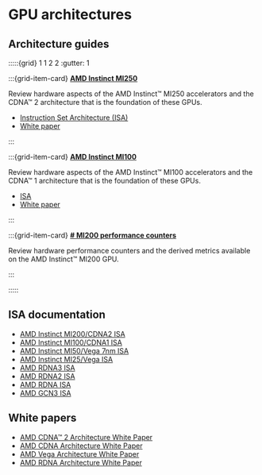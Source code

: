 # GPU architectures

## Architecture guides

:::::{grid} 1 1 2 2
:gutter: 1

:::{grid-item-card}
**[AMD Instinct MI250](./gpu-arch/mi250.md)**

Review hardware aspects of the AMD Instinct™ MI250
accelerators and the CDNA™ 2 architecture that is the foundation of these GPUs.

* [Instruction Set Architecture (ISA)](https://www.amd.com/system/files/TechDocs/instinct-mi200-cdna2-instruction-set-architecture.pdf)
* [White paper](https://www.amd.com/system/files/documents/amd-cdna2-white-paper.pdf)

:::

:::{grid-item-card}
**[AMD Instinct MI100](./gpu-arch/mi100.md)**

Review hardware aspects of the AMD Instinct™ MI100
accelerators and the CDNA™ 1 architecture that is the foundation of these GPUs.

* [ISA](https://www.amd.com/system/files/TechDocs/instinct-mi100-cdna1-shader-instruction-set-architecture%C2%A0.pdf)
* [White paper](https://www.amd.com/system/files/documents/amd-cdna-whitepaper.pdf)

:::

:::{grid-item-card}
**[# MI200 performance counters](./gpu-arch/mi200-performance-counters.md)**

Review hardware performance counters and the derived metrics available on the AMD Instinct™ MI200
GPU.

:::

:::::

## ISA documentation

* [AMD Instinct MI200/CDNA2 ISA](https://www.amd.com/system/files/TechDocs/instinct-mi200-cdna2-instruction-set-architecture.pdf)
* [AMD Instinct MI100/CDNA1 ISA](https://www.amd.com/system/files/TechDocs/instinct-mi100-cdna1-shader-instruction-set-architecture%C2%A0.pdf)
* [AMD Instinct MI50/Vega 7nm ISA](https://www.amd.com/system/files/TechDocs/vega-7nm-shader-instruction-set-architecture.pdf)
* [AMD Instinct MI25/Vega ISA](https://www.amd.com/system/files/TechDocs/vega-shader-instruction-set-architecture.pdf)
* [AMD RDNA3 ISA](https://www.amd.com/system/files/TechDocs/rdna3-shader-instruction-set-architecture-feb-2023_0.pdf)
* [AMD RDNA2 ISA](https://www.amd.com/system/files/TechDocs/rdna2-shader-instruction-set-architecture.pdf)
* [AMD RDNA ISA](https://www.amd.com/system/files/TechDocs/rdna-shader-instruction-set-architecture.pdf)
* [AMD GCN3 ISA](https://www.amd.com/system/files/TechDocs/gcn3-instruction-set-architecture.pdf)

## White papers

* [AMD CDNA™ 2 Architecture White Paper](https://www.amd.com/system/files/documents/amd-cdna2-white-paper.pdf)
* [AMD CDNA Architecture White Paper](https://www.amd.com/system/files/documents/amd-cdna-whitepaper.pdf)
* [AMD Vega Architecture White Paper](https://en.wikichip.org/w/images/a/a1/vega-whitepaper.pdf)
* [AMD RDNA Architecture White Paper](https://www.amd.com/system/files/documents/rdna-whitepaper.pdf)

